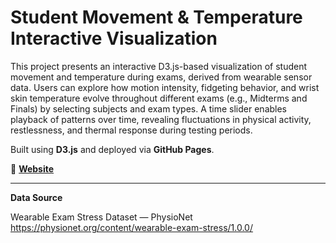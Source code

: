# Student Movement & Temperature Interactive Visualization


This project presents an interactive D3.js-based visualization of student movement and temperature during exams, derived from wearable sensor data. Users can explore how motion intensity, fidgeting behavior, and wrist skin temperature evolve throughout different exams (e.g., Midterms and Finals) by selecting subjects and exam types. A time slider enables playback of patterns over time, revealing fluctuations in physical activity, restlessness, and thermal response during testing periods.

Built using **D3.js** and deployed via **GitHub Pages**.

🔗 **[Website](https://turkialrasheed.github.io/student-movement-interactive-vis/)**

---

**Data Source**  

Wearable Exam Stress Dataset — PhysioNet  
https://physionet.org/content/wearable-exam-stress/1.0.0/

